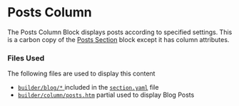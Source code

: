 # Posts Column

The Posts Column Block displays posts according to specified settings. This is a carbon copy of the [Posts Section](../posts-section.md) block except it has column attributes.

### Files Used

The following files are used to display this content

* [`builder/blog/*` ](https://github.com/artistro08/tailor-starter/tree/main/seeds/blueprints/content/mixins/builder/blog)included in the [`section.yaml`](https://github.com/artistro08/tailor-starter/blob/main/seeds/blueprints/content/mixins/builder/section/section.yaml) file
* [`builder/column/posts.htm`](https://github.com/artistro08/tailor-starter/blob/main/partials/builder/columns/posts.htm) partial used to display Blog Posts

